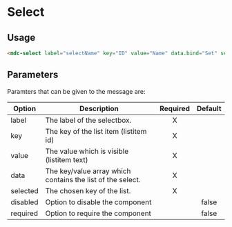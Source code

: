 # Select

## Usage
```html
<mdc-select label="selectName" key="ID" value="Name" data.bind="Set" selected.bind="selectedKey"></mdc-select>
```

## Parameters
Paramters that can be given to the message are:

| Option | Description | Required | Default |
|--|--|:--:|:--:|
| label		| The label of the selectbox.					|	X	|	|
| key			|	The key of the list item (listitem id)  |	X	|	|
| value | The value which is visible (listitem text)	| X |	|
| data | The key/value array which contains the list of the select.	| X |	|
| selected | The chosen key of the list.	| X |	|
| disabled | Option to disable the component	| | false	|
| required | Option to require the component	| | false	|